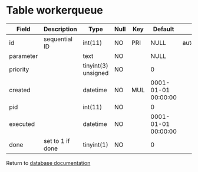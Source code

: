 Table workerqueue
=================

| Field     | Description      | Type                | Null | Key | Default             | Extra          |
|-----------|------------------|---------------------|------|-----|---------------------|----------------|
| id        | sequential ID    | int(11)             | NO   | PRI | NULL                | auto_increment |
| parameter |                  | text                | NO   |     | NULL                |                |
| priority  |                  | tinyint(3) unsigned | NO   |     | 0                   |                |
| created   |                  | datetime            | NO   | MUL | 0001-01-01 00:00:00 |                |
| pid       |                  | int(11)             | NO   |     | 0                   |                |
| executed  |                  | datetime            | NO   |     | 0001-01-01 00:00:00 |                |
| done      | set to 1 if done | tinyint(1)          | NO   |     | 0                   |                |

Return to [database documentation](help/database)
